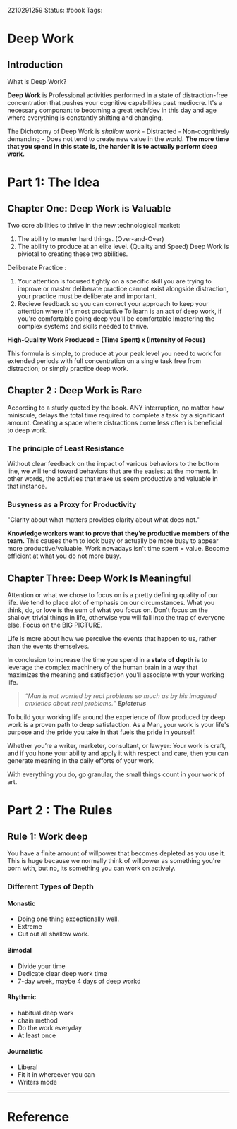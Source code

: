 2210291259
	Status: #book 
		Tags: 

# Deep Work

## **Introduction**

What is Deep Work?

**Deep Work** is Professional activities performed in a state of distraction-free concentration that pushes your cognitive capabilities past mediocre.
	It's a necessary componant to becoming a great tech/dev in this day and age where everything is constantly shifting and changing.

The Dichotomy of Deep Work is *shallow work* 
	- Distracted
	- Non-cognitively demanding
	- Does not tend to create new value in the world.
**The more time that you spend in this state is, the harder it is to actually perform deep work.**

# Part 1: The Idea
## Chapter One: Deep Work is Valuable

Two core abilities to thrive in the new technological market:
1. The ability to master hard things. (Over-and-Over)
2. The ability to produce at an elite level. (Quality and Speed)
Deep Work is piviotal to creating these two abilities.

Deliberate Practice :
1. Your attention is focused tightly on a specific skill you are trying to improve or master
		deliberate practice cannot exist alongside distraction, your practice must be deliberate and important.
2. Recieve feedback so you can correct your approach to keep your attention where it's most productive
		To learn is an act of deep work, if you're comfortable going deep you'll be comfortable lmastering the complex systems and skills needed to thrive.

**High-Quality Work Produced = (Time Spent) x (Intensity of Focus)**

This formula is simple, to produce at your peak level you need to work for extended periods with full concentration on a single task free from distraction; or simply practice deep work.

## Chapter 2 : Deep Work is Rare

According to a study quoted by the book. ANY interruption, no matter how miniscule, delays the total time required to complete a task by a significant amount. Creating a space where distractions come less often is beneficial to deep work.

### The principle of Least Resistance
Without clear feedback on the impact of various behaviors to the bottom line, we will tend toward behaviors that are the easiest at the moment. In other words, the activities that make us seem productive and valuable in that instance.

### Busyness as a Proxy for Productivity

"Clarity about what matters provides clarity about what does not."

**Knowledge workers want to prove that they’re productive members of the team.**
This causes them to look busy or actually be more busy to appear more productive/valuable.
Work nowadays isn't time spent = value.
Become efficient at what you do not more busy.

##  **Chapter Three: Deep Work Is Meaningful**

Attention or what we chose to focus on is a pretty defining quality of our life. We tend to place alot of emphasis on our circumstances. 
What you think, do, or love is the sum of what you focus on.
Don't focus on the shallow, trivial things in life, otherwise you will fall into the trap of everyone else. 
Focus on the BIG PICTURE.

Life is more about how we perceive the events that happen to us, rather than the events themselves.

In conclusion to increase the time you spend in a **state of depth** is to leverage the complex machinery of the human brain in a way that maximizes the meaning and satisfaction you’ll associate with your working life.

> _“Man is not worried by real problems so much as by his imagined anxieties about real problems.”_
> 	**_Epictetus_**

To build your working life around the experience of flow produced by deep work is a proven path to deep satisfaction. As a Man, your work is your life's purpose and the pride you take in that fuels the pride in yourself.

Whether you’re a writer, marketer, consultant, or lawyer: Your work is craft, and if you hone your ability and apply it with respect and care, then you can generate meaning in the daily efforts of your work.

With everything you do, go granular, the small things count in your work of art.

# Part 2 : The Rules

## Rule 1: Work deep

You have a finite amount of willpower that becomes depleted as you use it.
This is huge because we normally think of willpower as something you're born with, but no, its something you can work on actively.

### Different Types of Depth 

#### Monastic
- Doing one thing exceptionally well.
- Extreme
- Cut out all shallow work. 

#### Bimodal
- Divide your time
- Dedicate clear deep work time
- 7-day week, maybe 4 days of deep workd

#### Rhythmic
- habitual deep work
- chain method
- Do the work everyday
- At least once

#### Journalistic
- Liberal 
- Fit it in whereever you can 
- Writers mode






---
# Reference